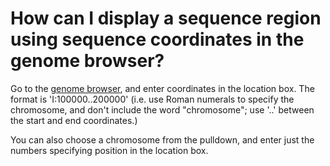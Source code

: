 # How can I display a sequence region using sequence coordinates in the genome browser?
<!-- pombase_categories: Genome browser,Finding data -->

Go to the [genome browser](https://www.pombase.org/jbrowse/), and
enter coordinates in the location box. The format is
'I:100000..200000' (i.e. use Roman numerals to specify the chromosome,
and don't include the word "chromosome"; use '..' between the start
and end coordinates.)

You can also choose a chromosome from the pulldown, and enter just the
numbers specifying position in the location box.

